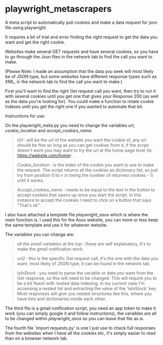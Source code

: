# playwright_metascrapers
A meta script to automatically pull cookies and make a data request for json file using playwright.

It requires a bit of trial and error finding the right request to get the data you want and get the right cookie.

Websites make several GET requests and have several cookies, so you have to go through the Json files in the network tab to find the call you want to make.

(Please Note: I made an assumption that the data you seek will most likely be of JSON type, but some websites have different response types such as XML, in the network tab to find the call you want to make.)

First you'll want to find the right Get request call you want, then try to run it with several cookies until you get one that gives your Response 200 (as well as the data you're looking for).
You could make a function to rotate cookie indexes until you get the right one if you wanted to automate that bit.

Instructions for use:

On the playwright_meta.py you need to change the variables *url*, *cookie_location* and *accept_cookies_name*.

>*Url* : will be the url of the website you want the cookie of, any url should be fine so long as you can get cookies from it, if the script doesn't work you may want to try the url at the home page level (ie. https://website.com/home).

>*Cookie_location* : is the index of the cookie you want to use to make the request. The script returns all the cookies as dictionary list, so just try from position 0 to n (n being the number of returned cookies - 1) until it works.

>*Accept_cookies_name* : needs to be equal to the text in the button to accept cookies that opens up once you start the script. In this instance to accept the cookies I need to click on a button that says "That's ok".

I also have attached a template file *playwright_asos* which is where the *main* function is. 
I used this for the Asos website, you can more or less keep the same template and use it for whatever website. 

The variables you can change are:

>*all the email variables at the top* : these are self explanatory, it's to make the gmail notification work.

>*url2* : this is the specific Get request call, it's the one with the data you want, most likely of JSON type, it can be found in the network tab.

>*isInStock* : you need to parse the variable or data you want from the Get response, so this will need to be changed. This will require you to be a bit fluent with nested data indexing, in my current case I'm accessing a nested list and extracting the value of the 'isInStock' key. Most responses will give you nested structures like this, where you have lists and dictionaries inside each other.

The third file is a gmail notification script, you need an app token to make it work (you can simply google it and follow instructions), the variables are all to be changed within *playwright_asos* so you can leave that file as is.

The fourth file 'import requests.py' is one I just use to check full responses from the websites when I have all the cookies etc, it's simply easier to read than on a browser network tab.
